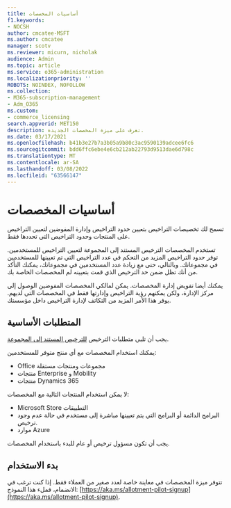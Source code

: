 ```yaml
---
title: أساسيات المخصصات
f1.keywords:
- NOCSH
author: cmcatee-MSFT
ms.author: cmcatee
manager: scotv
ms.reviewer: micurn, nicholak
audience: Admin
ms.topic: article
ms.service: o365-administration
ms.localizationpriority: ''
ROBOTS: NOINDEX, NOFOLLOW
ms.collection:
- M365-subscription-management
- Adm_O365
ms.custom:
- commerce_licensing
search.appverid: MET150
description: تعرف على ميزة المخصصات الجديدة.
ms.date: 03/17/2021
ms.openlocfilehash: b41b3e27b7a3b05a9b80c3ac9590139adcee6fc6
ms.sourcegitcommit: bdd6ffc6ebe4e6cb212ab22793d9513dae6d798c
ms.translationtype: MT
ms.contentlocale: ar-SA
ms.lasthandoff: 03/08/2022
ms.locfileid: "63566147"
---
```

# <a name="allotment-basics"></a>أساسيات المخصصات

تسمح لك تخصيصات التراخيص بتعيين حدود التراخيص وإدارة المفوضين لتعيين التراخيص على المنتجات وحدود التراخيص التي تحددها فقط.

تستخدم المخصصات الترخيص المستند إلى المجموعة لتعيين التراخيص للمستخدمين. توفر حدود التراخيص المزيد من التحكم في عدد التراخيص التي تم تعيينها للمستخدمين في مجموعاتك. وبالتالي، حتى مع زيادة عدد المستخدمين في مجموعاتك، يمكنك التأكد من أنك تظل ضمن حد الترخيص الذي قمت بتعيينه لم المخصصات الخاصة بك.

يمكنك أيضا تفويض إدارة المخصصات. يمكن لمالكي المخصصات المفوضين الوصول إلى مركز الإدارة، ولكن يمكنهم رؤية التراخيص وإدارتها فقط في المخصصات التي لديهم. يوفر هذا الأمر المزيد من التكاتف لإدارة التراخيص داخل مؤسستك.

## <a name="prerequisites"></a>المتطلبات الأساسية

يجب أن تلبي متطلبات الترخيص [للترخيص المستند إلى المجموعة](/azure/active-directory/fundamentals/active-directory-licensing-whatis-azure-portal#licensing-requirements).

يمكنك استخدام المخصصات مع أي منتج متوفر للمستخدمين:

- Office مجموعات ومنتجات مستقلة
- منتجات Enterprise و Mobility
- منتجات Dynamics 365

لا يمكن استخدام المنتجات التالية مع المخصصات:

- Microsoft Store التطبيقات
- البرامج الدائمة أو البرامج التي يتم تعيينها مباشرة إلى مستخدم في حالة عدم وجود ترخيص.
- موارد Azure

يجب أن تكون مسؤول ترخيص أو عام للبدء باستخدام المخصصات.

## <a name="getting-started"></a>بدء الاستخدام

تتوفر ميزة المخصصات في معاينة خاصة لعدد صغير من العملاء فقط. إذا كنت ترغب في الانضمام، فملء هذا النموذج: [https://aka.ms/allotment-pilot-signup](https://aka.ms/allotment-pilot-signup).